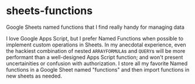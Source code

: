 # sheets-functions
Google Sheets named functions that I find really handy for managing data

I love Google Apps Script, but I prefer Named Functions when possible to implement custom operations in Sheets. In my anecdotal experience, even the hackiest combination of nested `ARRAYFORMULA`s and `QUERY`s will be more performant than a well-designed Apps Script function; and won't present uncertainities or confusion with authorization. I store all my favorite Named functions in a Google Sheet named "functions" and then import functions in new sheets as needed.

